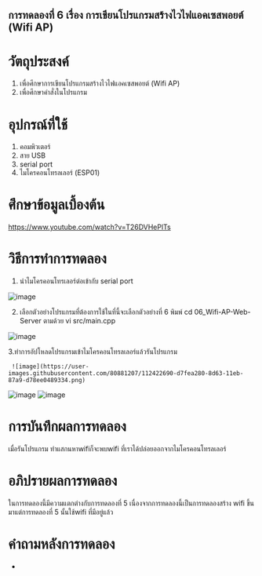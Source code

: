 ## การทดลองที่ 6 เรื่อง การเขียนโปรแกรมสร้างไวไฟแอคเซสพอยต์ (Wifi AP)
# วัตถุประสงค์
1. เพื่อศึกษาการเขียนโปรแกรมสร้างไวไฟแอคเซสพอยต์ (Wifi AP)
2. เพื่อศึกษาคำสั่งในโปรแกรม
# อุปกรณ์ที่ใช้
1. คอมพิวเตอร์
2. สาย USB
3. serial port
4. ไมโครคอนโทรลเลอร์ (ESP01)
# ศึกษาข้อมูลเบื้องต้น
https://www.youtube.com/watch?v=T26DVHePlTs
# วิธีการทำการทดลอง
1. นำไมโครคอนโทรเลอร์ต่อเข้ากับ serial port

 ![image](https://user-images.githubusercontent.com/80881207/112422660-cddca400-8d63-11eb-87ef-c124ddfa5591.png)

2. เลือกตัวอย่างโปรแกรมที่ต้องการใช้ในที่นี้จะเลือกตัวอย่างที่ 6 พิมพ์ cd 06_Wifi-AP-Web-Server ตามด้วย vi src/main.cpp
 
 ![image](https://user-images.githubusercontent.com/80881207/112422668-d2a15800-8d63-11eb-9886-ae1e9111491b.png)

3.ทำการอัปโหลดโปรแกรมเข้าไมโครคอนโทรลเลอร์แล้วรันโปรแกรม
     
     ![image](https://user-images.githubusercontent.com/80881207/112422690-d7fea280-8d63-11eb-87a9-d78ee0489334.png)
![image](https://user-images.githubusercontent.com/80881207/112422702-dc2ac000-8d63-11eb-8eb7-36aaaedca151.png)
![image](https://user-images.githubusercontent.com/80881207/112422707-dfbe4700-8d63-11eb-9cfc-1bea78a92267.png)

# การบันทึกผลการทดลอง
เมื่อรันโปรแกรม ทำแสกนหาwifiก็จะพบwifi ที่เราได้ปล่อยออกจากไมโครคอนโทรลเลอร์
# อภิปรายผลการทดลอง
ในการทดลองนี้มีความแตกต่างกับการทดลองที่ 5 เนื่องจากการทดลองนี้เป็นการทดลองสร้าง wifi ขึ้นมาแต่การทดลองที่ 5 นั้นใช้wifi ที่มีอยู่แล้ว
# คำถามหลังการทดลอง
-

